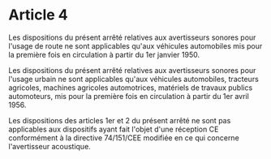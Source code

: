 # Article 4

Les dispositions du présent arrêté relatives aux avertisseurs sonores pour l'usage de route ne sont applicables qu'aux véhicules automobiles mis pour la première fois en circulation à partir du 1er janvier 1950.

Les dispositions du présent arrêté relatives aux avertisseurs sonores pour l'usage urbain ne sont applicables qu'aux véhicules automobiles, tracteurs agricoles, machines agricoles automotrices, matériels de travaux publics automoteurs, mis pour la première fois en circulation à partir du 1er avril 1956.

Les dispositions des articles 1er et 2 du présent arrêté ne sont pas applicables aux dispositifs ayant fait l'objet d'une réception CE conformément à la directive 74/151/CEE modifiée en ce qui concerne l'avertisseur acoustique.
